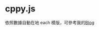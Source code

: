 cppy.js
=======
依照數據自動在地 each 模版，可參考我的<a href="http://jsnwork.kiiuo.com/archives/1804/jquery-javascript-cppy-%E4%BE%9D%E7%85%A7%E6%95%B8%E6%93%9A%E8%87%AA%E5%8B%95%E5%9C%A8%E5%9C%B0-each-%E6%A8%A1%E7%89%88" target="_blank">Blog</a>
